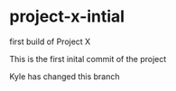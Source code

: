 # project-x-intial
first build of Project X

This is the first inital commit of the project



Kyle has changed this branch
